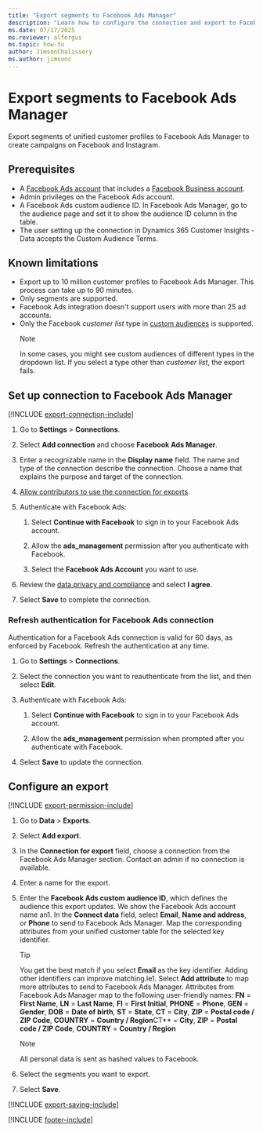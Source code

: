 ```yaml
---
title: "Export segments to Facebook Ads Manager"
description: "Learn how to configure the connection and export to Facebook Ads Manager."
ms.date: 07/17/2025
ms.reviewer: alfergus
ms.topic: how-to
author: JimsonChalissery
ms.author: jimsonc
---
```


# Export segments to Facebook Ads Manager

Export segments of unified customer profiles to Facebook Ads Manager to create campaigns on Facebook and Instagram.

## Prerequisites

- A [Facebook Ads account](https://www.facebook.com/business/learn/lessons/step-by-step-ads-manager-account) that includes a [Facebook Business account](https://business.facebook.com/).
- Admin privileges on the Facebook Ads account.
- A Facebook Ads custom audience ID. In Facebook Ads Manager, go to the audience page and set it to show the audience ID column in the table.
- The user setting up the connection in Dynamics 365 Customer Insights - Data accepts the Custom Audience Terms.

## Known limitations

- Export up to 10 million customer profiles to Facebook Ads Manager. This process can take up to 90 minutes.
- Only segments are supported.
- Facebook Ads integration doesn't support users with more than 25 ad accounts.
- Only the Facebook *customer list* type in [custom audiences](https://www.facebook.com/business/help/744354708981227?id=2469097953376494) is supported.
  > [!NOTE]
  > In some cases, you might see custom audiences of different types in the dropdown list. If you select a type other than *customer list*, the export fails.

## Set up connection to Facebook Ads Manager

[!INCLUDE [export-connection-include](includes/export-connection-admn.md)]

1. Go to **Settings** > **Connections**.

1. Select **Add connection** and choose **Facebook Ads Manager**.

1. Enter a recognizable name in the **Display name** field. The name and type of the connection describe the connection. Choose a name that explains the purpose and target of the connection.

1. [Allow contributors to use the connection for exports](connections.md#allow-contributors-to-use-a-connection-for-exports).

1. Authenticate with Facebook Ads:

   1. Select **Continue with Facebook** to sign in to your Facebook Ads account.

   1. Allow the **ads_management** permission after you authenticate with Facebook.

   1. Select the **Facebook Ads Account** you want to use.

1. Review the [data privacy and compliance](connections.md#data-privacy-and-compliance) and select **I agree**.

1. Select **Save** to complete the connection.

### Refresh authentication for Facebook Ads connection

Authentication for a Facebook Ads connection is valid for 60 days, as enforced by Facebook. Refresh the authentication at any time.

1. Go to **Settings** > **Connections**.

1. Select the connection you want to reauthenticate from the list, and then select **Edit**.

1. Authenticate with Facebook Ads:

   1. Select **Continue with Facebook** to sign in to your Facebook Ads account.

   1. Allow the **ads_management** permission when prompted after you authenticate with Facebook.

1. Select **Save** to update the connection.

## Configure an export

[!INCLUDE [export-permission-include](includes/export-permission.md)]

1. Go to **Data** > **Exports**.

1. Select **Add export**.

1. In the **Connection for export** field, choose a connection from the Facebook Ads Manager section. Contact an admin if no connection is available.

1. Enter a name for the export.

1. Enter the **Facebook Ads custom audience ID**, which defines the audience this export updates. We show the Facebook Ads account name an1. In the **Connect data** field, select **Email**, **Name and address**, or **Phone** to send to Facebook Ads Manager. Map the corresponding attributes from your unified customer table for the selected key identifier.
   > [!TIP]
   > You get the best match if you select **Email** as the key identifier. Adding other identifiers can improve matching.le1. Select **Add attribute** to map more attributes to send to Facebook Ads Manager. Attributes from Facebook Ads Manager map to the following user-friendly names:
    **FN** = **First Name**, **LN** = **Last Name**, **FI** = **First Initial**, **PHONE** = **Phone**, **GEN** = **Gender**, **DOB** = **Date of birth**, **ST** = **State**, **CT** = **City**, **ZIP** = **Postal code / ZIP Code**, **COUNTRY** = **Country / Region**CT** = **City**, **ZIP** = **Postal code / ZIP Code**, **COUNTRY** = **Country / Region**

      > [!NOTE]
   > All personal data is sent as hashed values to Facebook.

1. Select the segments you want to export.

1. Select **Save**.

[!INCLUDE [export-saving-include](includes/export-saving.md)]

[!INCLUDE [footer-include](includes/footer-banner.md)]
